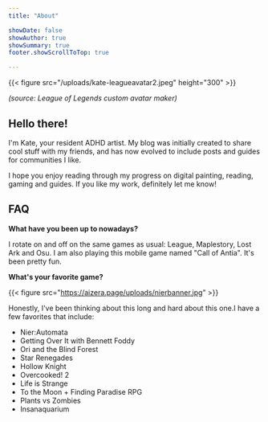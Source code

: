 ```yaml
---
title: "About"

showDate: false
showAuthor: true
showSummary: true
footer.showScrollToTop: true

---
```


{{< figure src="/uploads/kate-leagueavatar2.jpeg" height="300" >}}



_(source: League of Legends custom avatar maker)_
## Hello there!

I'm Kate, your resident ADHD artist. My blog was initially created to share cool stuff with my friends, and has now evolved to include posts and guides for communities I like.

I hope you enjoy reading through my progress on digital painting, reading, gaming and guides. If you like my work, definitely let me know! 

## FAQ

**What have you been up to nowadays?**

I rotate on and off on the same games as usual: League, Maplestory, Lost Ark and Osu. I am also playing this mobile game named "Call of Antia". It's been pretty fun.

**What's your favorite game?**

{{< figure src="https://aizera.page/uploads/nierbanner.jpg" >}}

Honestly, I've been thinking about this long and hard about this one.I have a few favorites that include:

* Nier:Automata
* Getting Over It with Bennett Foddy
* Ori and the Blind Forest
* Star Renegades
* Hollow Knight
* Overcooked! 2
* Life is Strange
* To the Moon + Finding Paradise RPG
* Plants vs Zombies
* Insanaquarium